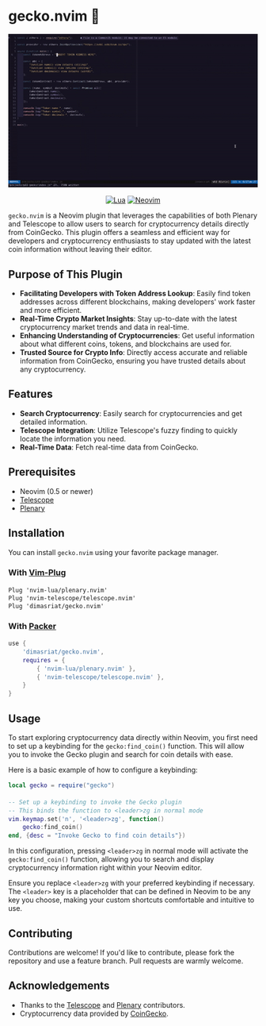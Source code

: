 # gecko.nvim 🦎

![gecko](gecko-nvim.gif)

<div align="center">
    
[![Lua](https://img.shields.io/badge/Lua-blue.svg?style=for-the-badge&logo=lua)](http://www.lua.org)
[![Neovim](https://img.shields.io/badge/Neovim%200.5+-green.svg?style=for-the-badge&logo=neovim)](https://neovim.io)

</div>

`gecko.nvim` is a Neovim plugin that leverages the capabilities of both Plenary and Telescope to allow users to search for cryptocurrency details directly from CoinGecko. This plugin offers a seamless and efficient way for developers and cryptocurrency enthusiasts to stay updated with the latest coin information without leaving their editor.

## Purpose of This Plugin

- **Facilitating Developers with Token Address Lookup**: Easily find token addresses across different blockchains, making developers' work faster and more efficient.
- **Real-Time Crypto Market Insights**: Stay up-to-date with the latest cryptocurrency market trends and data in real-time.
- **Enhancing Understanding of Cryptocurrencies**: Get useful information about what different coins, tokens, and blockchains are used for.
- **Trusted Source for Crypto Info**: Directly access accurate and reliable information from CoinGecko, ensuring you have trusted details about any cryptocurrency.

## Features

- **Search Cryptocurrency**: Easily search for cryptocurrencies and get detailed information.
- **Telescope Integration**: Utilize Telescope's fuzzy finding to quickly locate the information you need.
- **Real-Time Data**: Fetch real-time data from CoinGecko.

## Prerequisites

- Neovim (0.5 or newer)
- [Telescope](https://github.com/nvim-telescope/telescope.nvim)
- [Plenary](https://github.com/nvim-lua/plenary.nvim)

## Installation

You can install `gecko.nvim` using your favorite package manager.

### With [Vim-Plug](https://github.com/junegunn/vim-plug)

```vim
Plug 'nvim-lua/plenary.nvim'
Plug 'nvim-telescope/telescope.nvim'
Plug 'dimasriat/gecko.nvim'
```

### With [Packer](https://github.com/wbthomason/packer.nvim)

```lua
use {
    'dimasriat/gecko.nvim',
    requires = {
        { 'nvim-lua/plenary.nvim' },
        { 'nvim-telescope/telescope.nvim' },
    }
}
```

## Usage

To start exploring cryptocurrency data directly within Neovim, you first need
to set up a keybinding for the `gecko:find_coin()`  function. This will allow
you to invoke the Gecko plugin and search for coin details with ease.

Here is a basic example of how to configure a keybinding:
```lua
local gecko = require("gecko")

-- Set up a keybinding to invoke the Gecko plugin
-- This binds the function to <leader>zg in normal mode
vim.keymap.set('n', '<leader>zg', function()
    gecko:find_coin()
end, {desc = "Invoke Gecko to find coin details"})
```
In this configuration, pressing `<leader>zg` in normal mode will activate the
`gecko:find_coin()` function, allowing you to search and display cryptocurrency
information right within your Neovim editor.

Ensure you replace `<leader>zg` with your preferred keybinding if necessary. The
`<leader>` key is a placeholder that can be defined in Neovim to be any key you
choose, making your custom shortcuts comfortable and intuitive to use.

## Contributing

Contributions are welcome! If you'd like to contribute, please fork the repository and use a feature branch. Pull requests are warmly welcome.

## Acknowledgements

- Thanks to the [Telescope](https://github.com/nvim-telescope/telescope.nvim) and [Plenary](https://github.com/nvim-lua/plenary.nvim) contributors.
- Cryptocurrency data provided by [CoinGecko](https://www.coingecko.com/).

